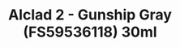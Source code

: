 ---
layout: product
title: "Alclad 2 - Gunship Gray (FS59536118) 30ml"
price: "TBA" 
desc: "Metalizer boja"
img_path: "/assets/img/ALCE315.jpg"
brand: "N/A"
available: false
special_offer: false
new: false
soon: false
cat: "040000"
subcat: "040300"
subsubcat: "0N/A"
sifra: "ALCE315"
popular: false
---